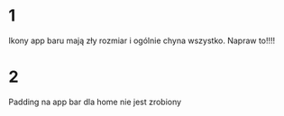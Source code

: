 # 1

Ikony app baru mają zły rozmiar i ogólnie chyna wszystko. Napraw to!!!!

# 2

Padding na app bar dla home nie jest zrobiony